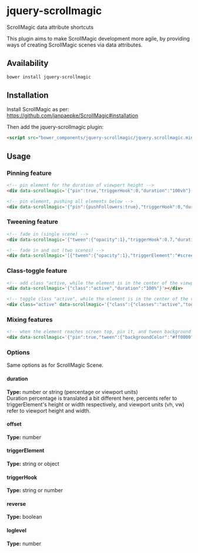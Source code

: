 # jquery-scrollmagic
ScrollMagic data attribute shortcuts

This plugin aims to make ScrollMagic development more agile, by providing ways of creating ScrollMagic scenes via data attributes.

## Availability

```bash
bower install jquery-scrollmagic
```

## Installation

Install ScrollMagic as per: https://github.com/janpaepke/ScrollMagic#installation

Then add the jquery-scrollmagic plugin:

```html
<script src="bower_components/jquery-scrollmagic/jquery.scrollmagic.min.js"></script>
```

## Usage

### Pinning feature

```html
<!-- pin element for the duration of viewport height -->
<div data-scrollmagic='{"pin":true,"triggerHook":0,"duration":"100vh"}'></div>

<!-- pin element, pushing all elements below -->
<div data-scrollmagic='{"pin":{pushFollowers:true},"triggerHook":0,"duration":"100vh"}'></div>
```

### Tweening feature

```html
<!-- fade in (single scene) -->
<div data-scrollmagic='{"tween":{"opacity":1},"triggerHook":0.7,"duration":"75vh"}'></div>

<!-- fade in and out (two scenes) -->
<div data-scrollmagic='[{"tween":{"opacity":1},"triggerElement":"#screen-text-1","triggerHook":0.25,"duration":150},{"tween":{"opacity":0},"triggerElement":"#screen-text-2","triggerHook":1,"duration":150}]'></div>
```

### Class-toggle feature

```html
<!-- add class "active, while the element is in the center of the viewport" -->
<div data-scrollmagic='{"class":"active","duration":"100%"}'></div>

<!-- toggle class "active", while the element is in the center of the viewport -->
<div class="active" data-scrollmagic='{"class":{"classes":"active","toggle":true},"duration":"100%"}'></div>
```

### Mixing features

```html
<!-- when the element reaches screen top, pin it, and tween background color to red, for the duration of viewport height -->
<div data-scrollmagic='{"pin":true,"tween":{"backgroundColor":"#ff0000"},"class":"pinned","triggerHook":0,"duration":"100vh"}'></div>
```

### Options

Same options as for ScrollMagic Scene.

#### duration
**Type:** number or string (percentage or viewport units)  
Duration percentage is translated a bit different here, percents refer to triggerElement's height or width respectively, and viewport units (vh, vw) refer to viewport height and width.

#### offset
**Type:** number

#### triggerElement
**Type:** string or object

#### triggerHook
**Type:** string or number

#### reverse
**Type:** boolean

#### loglevel
**Type:** number

